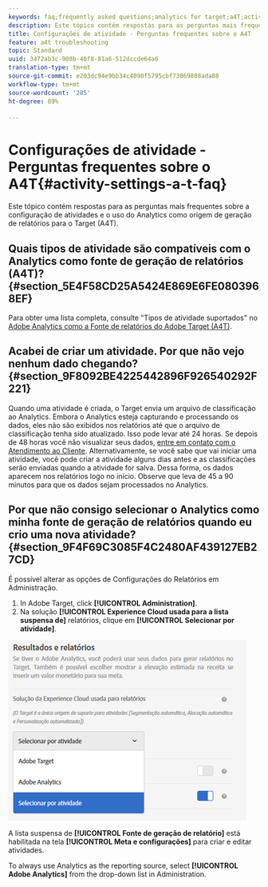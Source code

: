 ```yaml
---
keywords: faq;frequently asked questions;analytics for target;a4T;activity setup
description: Este tópico contém respostas para as perguntas mais frequentes sobre a configuração de atividades e o uso do Analytics como origem de geração de relatórios para o Target (A4T).
title: Configurações de atividade - Perguntas frequentes sobre o A4T
feature: a4t troubleshooting
topic: Standard
uuid: 3472ab3c-908b-40f8-81a6-512dccde64a6
translation-type: tm+mt
source-git-commit: e203dc94e9bb34c4090f5795cbf73869808ada88
workflow-type: tm+mt
source-wordcount: '285'
ht-degree: 89%

---
```



# Configurações de atividade - Perguntas frequentes sobre o A4T{#activity-settings-a-t-faq}

Este tópico contém respostas para as perguntas mais frequentes sobre a configuração de atividades e o uso do Analytics como origem de geração de relatórios para o Target (A4T).

## Quais tipos de atividade são compatíveis com o Analytics como fonte de geração de relatórios (A4T)? {#section_5E4F58CD25A5424E869E6FE0803968EF}

Para obter uma lista completa, consulte &quot;Tipos de atividade suportados&quot; no [Adobe Analytics como a Fonte de relatórios do Adobe Target (A4T)](../../../c-integrating-target-with-mac/a4t/a4t.md#concept_7540C8C04259434AB6EE33B09F47A1DE).

## Acabei de criar um atividade. Por que não vejo nenhum dado chegando?  {#section_9F8092BE4225442896F926540292F221}

Quando uma atividade é criada, o Target envia um arquivo de classificação ao Analytics. Embora o Analytics esteja capturando e processando os dados, eles não são exibidos nos relatórios até que o arquivo de classificação tenha sido atualizado. Isso pode levar até 24 horas. Se depois de 48 horas você não visualizar seus dados, [entre em contato com o Atendimento ao Cliente](/help/cmp-resources-and-contact-information.md#reference_ACA3391A00EF467B87930A450050077C). Alternativamente, se você sabe que vai iniciar uma atividade, você pode criar a atividade alguns dias antes e as classificações serão enviadas quando a atividade for salva. Dessa forma, os dados aparecem nos relatórios logo no início. Observe que leva de 45 a 90 minutos para que os dados sejam processados no Analytics.

## Por que não consigo selecionar o Analytics como minha fonte de geração de relatórios quando eu crio uma nova atividade?  {#section_9F4F69C3085F4C2480AF439127EB27CD}

É possível alterar as opções de Configurações do Relatórios em Administração.

1. In Adobe Target, click **[!UICONTROL Administration]**.
1. Na solução **[!UICONTROL Experience Cloud usada para a lista suspensa de]** relatórios, clique em **[!UICONTROL Selecionar por atividade]**.

![](assets/select-per-activity.png)

A lista suspensa de **[!UICONTROL Fonte de geração de relatório]** está habilitada na tela **[!UICONTROL Meta e configurações]** para criar e editar atividades.

To always use Analytics as the reporting source, select **[!UICONTROL Adobe Analytics]** from the drop-down list in Administration.
